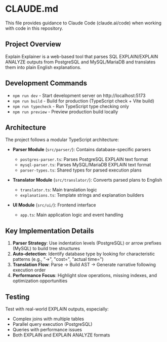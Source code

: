 # CLAUDE.md

This file provides guidance to Claude Code (claude.ai/code) when working with code in this repository.

## Project Overview

Explain Explainer is a web-based tool that parses SQL EXPLAIN/EXPLAIN ANALYZE outputs from PostgreSQL and MySQL/MariaDB and translates them into plain English explanations.

## Development Commands

- `npm run dev` - Start development server on http://localhost:5173
- `npm run build` - Build for production (TypeScript check + Vite build)
- `npm run typecheck` - Run TypeScript type checking only
- `npm run preview` - Preview production build locally

## Architecture

The project follows a modular TypeScript architecture:

- **Parser Module** (`src/parser/`): Contains database-specific parsers
  - `postgres-parser.ts`: Parses PostgreSQL EXPLAIN text format
  - `mysql-parser.ts`: Parses MySQL/MariaDB EXPLAIN text format
  - `parser-types.ts`: Shared types for parsed execution plans

- **Translator Module** (`src/translator/`): Converts parsed plans to English
  - `translator.ts`: Main translation logic
  - `explanations.ts`: Template strings and explanation builders

- **UI Module** (`src/ui/`): Frontend interface
  - `app.ts`: Main application logic and event handling

## Key Implementation Details

1. **Parser Strategy**: Use indentation levels (PostgreSQL) or arrow prefixes (MySQL) to build tree structures
2. **Auto-detection**: Identify database type by looking for characteristic patterns (e.g., "->", "cost=", "actual time=")
3. **Translation Flow**: Parse → Build AST → Generate narrative following execution order
4. **Performance Focus**: Highlight slow operations, missing indexes, and optimization opportunities

## Testing

Test with real-world EXPLAIN outputs, especially:
- Complex joins with multiple tables
- Parallel query execution (PostgreSQL)
- Queries with performance issues
- Both EXPLAIN and EXPLAIN ANALYZE formats